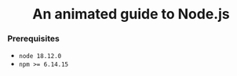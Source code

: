 <div id="top"></div>

<br />
<div align="center">
  

  <h1 align="center">An animated guide to Node.js </h3>
  
</div>

### Prerequisites

* `node 18.12.0` 
* `npm >= 6.14.15` 
